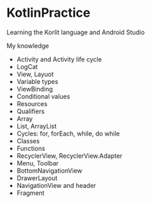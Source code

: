 # KotlinPractice

Learning the Korlit language and Android Studio

My knowledge

- Activity and Activity life cycle
- LogCat
- View, Layuot
- Variable types
- ViewBinding
- Conditional values
- Resources
- Qualifiers
- Array
- List, ArrayList
- Cycles: for, forEach, while, do while
- Classes
- Functions
- RecyclerView, RecyclerView.Adapter
- Menu, Toolbar
- BottomNavigationView
- DrawerLayout
- NavigationView and header
- Fragment
